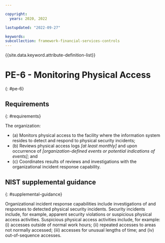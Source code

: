 ```yaml
---

copyright:
  years: 2020, 2022

lastupdated: "2022-09-27"

keywords: 
subcollection: framework-financial-services-controls
---
```


{{site.data.keyword.attribute-definition-list}}

         
# PE-6 - Monitoring Physical Access
{: #pe-6}

## Requirements
{: #requirements}

The organization:

- (a) Monitors physical access to the facility where the information system resides to detect and respond to physical security incidents;
- (b) Reviews physical access logs _[at least monthly]_ and upon occurrence of _[organization-defined events or potential indications of events]_; and
- (c) Coordinates results of reviews and investigations with the organizational incident response capability.

## NIST supplemental guidance
{: #supplemental-guidance}

Organizational incident response capabilities include investigations of and responses to detected physical security incidents. Security incidents include, for example, apparent security violations or suspicious physical access activities. Suspicious physical access activities include, for example: (i) accesses outside of normal work hours; (ii) repeated accesses to areas not normally accessed; (iii) accesses for unusual lengths of time; and (iv) out-of-sequence accesses.



